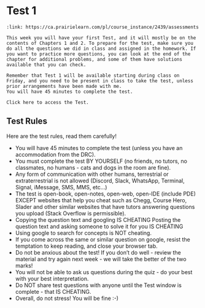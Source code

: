 # Test 1

```{card} Test 1
:link: https://ca.prairielearn.com/pl/course_instance/2439/assessments

This week you will have your first Test, and it will mostly be on the contents of Chapters 1 and 2. To prepare for the test, make sure you do all the questions we did in class and assigned in the homework. If you want to practice more questions, you can look at the end of the chapter for additional problems, and some of them have solutions available that you can check.

Remember that Test 1 will be available starting during class on Friday, and you need to be present in class to take the test, unless prior arrangements have been made with me.
You will have 45 minutes to complete the test.

Click here to access the Test.
```

## Test Rules 

Here are the test rules, read them carefully!

- You will have 45 minutes to complete the test (unless you have an accommodation from the DRC).
- You must complete the test BY YOURSELF (no friends, no tutors, no classmates, no humans - cats and dogs in the room are fine).
- Any form of communication with other humans, terrestrial or extraterrestrial is not allowed (Discord, Slack, WhatsApp, Terminal, Signal, iMessage, SMS, MMS, etc…)
- The test is open-book, open-notes, open-web, open-IDE (include PDE) EXCEPT websites that help you cheat such as Chegg, Course Hero, Slader and other similar websites that have tutors answering questions you upload (Stack Overflow is permissible).
- Copying the question text and googling IS CHEATING Posting the question text and asking someone to solve it for you IS CHEATING
- Using google to search for concepts is NOT cheating.
- If you come across the same or similar question on google, resist the temptation to keep reading, and close your browser tab.
- Do not be anxious about the test! If you don’t do well - review the material and try again next week - we will take the better of the two marks!
- You will not be able to ask us questions during the quiz - do your best with your best interpretation.
- Do NOT share test questions with anyone until the Test window is complete - that IS CHEATING.
- Overall, do not stress! You will be fine :-)
